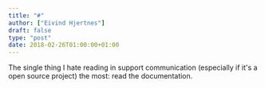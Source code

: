 ```yaml
---
title: "#"
author: ["Eivind Hjertnes"]
draft: false
type: "post"
date: 2018-02-26T01:00:00+01:00
---
```


The single thing I hate reading in support communication (especially if
it's a open source project) the most: read the documentation.

